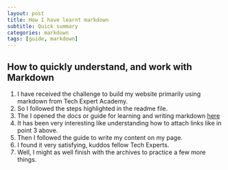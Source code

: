 ```yaml
---
layout: post
title: How I have learnt markdown
subtitle: Quick summary
categories: markdown
tags: [guide, markdown]
---
```

## How to quickly understand, and work with Markdown

1. I have received the challenge to build my website primarily using markdown from Tech Expert Academy.
2. So I followed the steps highlighted in the readme file.
3. The I opened the docs or guide for learning and writing markdown [here](https://www.markdownguide.org/basic-syntax/)
4. It has been very interesting like understanding how to attach links like in point 3 above.
5. Then I followed the guide to write my content on my page.
6. I found it very satisfying, kuddos fellow Tech Experts.
7. Well, I might as well finish with the archives to practice a few more things. 
